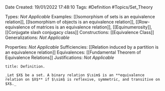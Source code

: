 <div class="topSpace"></div>

Date Created: 19/01/2022 17:48:10
Tags: #Definition #Topics/Set_Theory

Types: _Not Applicable_
Examples: [[Isomorphism of sets is an equivalence relation]], [[Isomorphism of objects is an equivalence relation]], [[Row-equivalence of matrices is an equivalence relation]], [[Equinumerosity]], [[Conjugate slash conjugacy class]]
Constructions: [[Equivalence Class]]
Generalizations: _Not Applicable_

Properties: _Not Applicable_
Sufficiencies: [[Relation induced by a partition is an equivalence relation]]
Equivalences: [[Fundamental Theorem of Equivalence Relations]]
Justifications: _Not Applicable_

``` ad-Definition
title: Definition.

_Let $X$ be a set. A binary relation $\sim$ is an **equivalence relation on $X$** if $\sim$ is reflexive, symmetric, and transitive on $X$._

```
